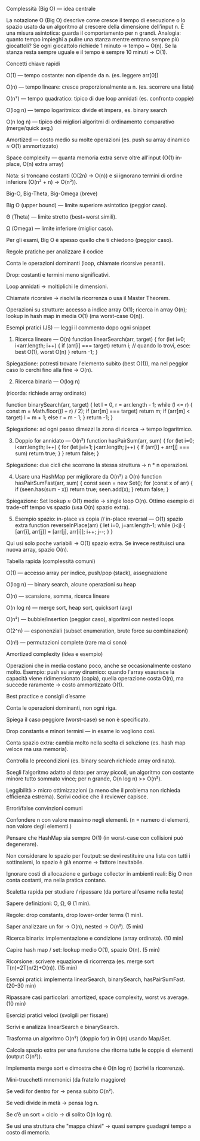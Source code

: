 Complessità (Big O) — idea centrale

La notazione O (Big O) descrive come cresce il tempo di esecuzione o lo spazio usato da un algoritmo al crescere della dimensione dell’input n. È una misura asintotica: guarda il comportamento per n grandi.
Analogia: quanto tempo impieghi a pulire una stanza mentre entrano sempre più giocattoli? Se ogni giocattolo richiede 1 minuto → tempo ~ O(n). Se la stanza resta sempre uguale e il tempo è sempre 10 minuti → O(1).

Concetti chiave rapidi

O(1) — tempo costante: non dipende da n. (es. leggere arr[0])

O(n) — tempo lineare: cresce proporzionalmente a n. (es. scorrere una lista)

O(n²) — tempo quadratico: tipico di due loop annidati (es. confronto coppie)

O(log n) — tempo logaritmico: divide et impera, es. binary search

O(n log n) — tipico dei migliori algoritmi di ordinamento comparativo (merge/quick avg.)

Amortized — costo medio su molte operazioni (es. push su array dinamico ≈ O(1) ammortizzato)

Space complexity — quanta memoria extra serve oltre all’input (O(1) in-place, O(n) extra array)

Nota: si troncano costanti (O(2n) → O(n)) e si ignorano termini di ordine inferiore (O(n² + n) → O(n²)).

Big-O, Big-Theta, Big-Omega (breve)

Big O (upper bound) — limite superiore asintotico (peggior caso).

Θ (Theta) — limite stretto (best+worst simili).

Ω (Omega) — limite inferiore (miglior caso).

Per gli esami, Big O è spesso quello che ti chiedono (peggior caso).

Regole pratiche per analizzare il codice

Conta le operazioni dominanti (loop, chiamate ricorsive pesanti).

Drop: costanti e termini meno significativi.

Loop annidati → moltiplichi le dimensioni.

Chiamate ricorsive → risolvi la ricorrenza o usa il Master Theorem.

Operazioni su strutture: accesso a indice array O(1); ricerca in array O(n); lookup in hash map in media O(1) (ma worst-case O(n)).

Esempi pratici (JS) — leggi il commento dopo ogni snippet
1) Ricerca lineare — O(n)
function linearSearch(arr, target) {
  for (let i=0; i<arr.length; i++) {
    if (arr[i] === target) return i; // quando lo trovi, esce: best O(1), worst O(n)
  }
  return -1;
}


Spiegazione: potresti trovare l'elemento subito (best O(1)), ma nel peggior caso lo cerchi fino alla fine → O(n).

2) Ricerca binaria — O(log n)

(ricorda: richiede array ordinato)

function binarySearch(arr, target) {
  let l = 0, r = arr.length - 1;
  while (l <= r) {
    const m = Math.floor((l + r) / 2);
    if (arr[m] === target) return m;
    if (arr[m] < target) l = m + 1; else r = m - 1;
  }
  return -1;
}


Spiegazione: ad ogni passo dimezzi la zona di ricerca → tempo logaritmico.

3) Doppio for annidato — O(n²)
function hasPairSum(arr, sum) {
  for (let i=0; i<arr.length; i++) {
    for (let j=i+1; j<arr.length; j++) {
      if (arr[i] + arr[j] === sum) return true;
    }
  }
  return false;
}


Spiegazione: due cicli che scorrono la stessa struttura → n * n operazioni.

4) Usare una HashMap per migliorare da O(n²) a O(n)
function hasPairSumFast(arr, sum) {
  const seen = new Set();
  for (const x of arr) {
    if (seen.has(sum - x)) return true;
    seen.add(x);
  }
  return false;
}


Spiegazione: Set lookup ≈ O(1) medio → single loop O(n). Ottimo esempio di trade-off tempo vs spazio (usa O(n) spazio extra).

5) Esempio spazio: in-place vs copia
// in-place reversal — O(1) spazio extra
function reverseInPlace(arr) {
  let i=0, j=arr.length-1;
  while (i<j) {
    [arr[i], arr[j]] = [arr[j], arr[i]];
    i++; j--;
  }
}


Qui usi solo poche variabili → O(1) spazio extra. Se invece restituisci una nuova array, spazio O(n).

Tabella rapida (complessità comuni)

O(1) — accesso array per indice, push/pop (stack), assegnazione

O(log n) — binary search, alcune operazioni su heap

O(n) — scansione, somma, ricerca lineare

O(n log n) — merge sort, heap sort, quicksort (avg)

O(n²) — bubble/insertion (peggior caso), algoritmi con nested loops

O(2^n) — esponenziali (subset enumeration, brute force su combinazioni)

O(n!) — permutazioni complete (rare ma ci sono)

Amortized complexity (idea e esempio)

Operazioni che in media costano poco, anche se occasionalmente costano molto.
Esempio: push su array dinamico: quando l'array esaurisce la capacità viene ridimensionato (copia), quella operazione costa O(n), ma succede raramente → costo ammortizzato O(1).

Best practice e consigli d’esame

Conta le operazioni dominanti, non ogni riga.

Spiega il caso peggiore (worst-case) se non è specificato.

Drop constants e minori termini — in esame lo vogliono così.

Conta spazio extra: cambia molto nella scelta di soluzione (es. hash map veloce ma usa memoria).

Controlla le precondizioni (es. binary search richiede array ordinato).

Scegli l’algoritmo adatto al dato: per array piccoli, un algoritmo con costante minore tutto sommato vince; per n grande, O(n log n) >> O(n²).

Leggibilità > micro ottimizzazioni (a meno che il problema non richieda efficienza estrema). Scrivi codice che il reviewer capisce.

Errori/false convinzioni comuni

Confondere n con valore massimo negli elementi. (n = numero di elementi, non valore degli elementi.)

Pensare che HashMap sia sempre O(1) (in worst-case con collisioni può degenerare).

Non considerare lo spazio per l’output: se devi restituire una lista con tutti i sottinsiemi, lo spazio è già enorme → fattore inevitabile.

Ignorare costi di allocazione e garbage collector in ambienti reali: Big O non conta costanti, ma nella pratica contano.

Scaletta rapida per studiare / ripassare (da portare all’esame nella testa)

Sapere definizioni: O, Ω, Θ (1 min).

Regole: drop constants, drop lower-order terms (1 min).

Saper analizzare un for → O(n), nested → O(n²). (5 min)

Ricerca binaria: implementazione e condizione (array ordinato). (10 min)

Capire hash map / set: lookup medio O(1), spazio O(n). (5 min)

Ricorsione: scrivere equazione di ricorrenza (es. merge sort T(n)=2T(n/2)+O(n)). (15 min)

Esempi pratici: implementa linearSearch, binarySearch, hasPairSumFast. (20–30 min)

Ripassare casi particolari: amortized, space complexity, worst vs average. (10 min)

Esercizi pratici veloci (svolgili per fissare)

Scrivi e analizza linearSearch e binarySearch.

Trasforma un algoritmo O(n²) (doppio for) in O(n) usando Map/Set.

Calcola spazio extra per una funzione che ritorna tutte le coppie di elementi (output O(n²)).

Implementa merge sort e dimostra che è O(n log n) (scrivi la ricorrenza).

Mini-trucchetti mnemonici (da fratello maggiore)

Se vedi for dentro for → pensa subito O(n²).

Se vedi divide in metà → pensa log n.

Se c’è un sort + ciclo → di solito O(n log n).

Se usi una struttura che "mappa chiavi" → quasi sempre guadagni tempo a costo di memoria.